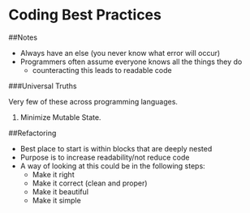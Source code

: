 # Coding Best Practices

##Notes

* Always have an else (you never know what error will occur)
* Programmers often assume everyone knows all the things they do
	* counteracting this leads to readable code

###Universal Truths

Very few of these across programming languages.

1. Minimize Mutable State.

##Refactoring

* Best place to start is within blocks that are deeply nested
* Purpose is to increase readability/not reduce code
* A way of looking at this could be in the following steps:
  * Make it right
  * Make it correct (clean and proper)
  * Make it beautiful
  * Make it simple
